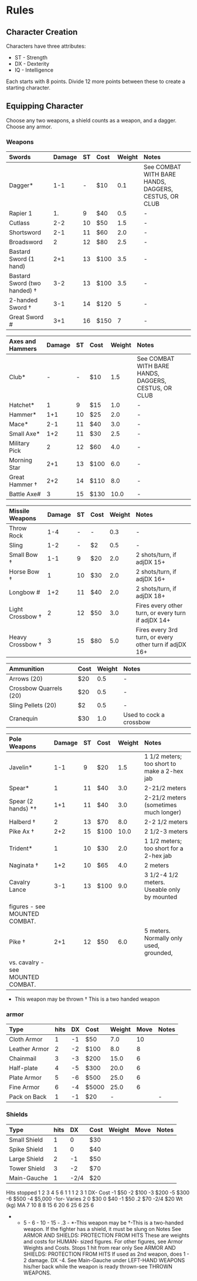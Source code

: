 # Rules 

## Character Creation

Characters have three attributes: 

- ST - Strength
- DX - Dexterity
- IQ - Intelligence

Each starts with 8 points. Divide 12 more points between these to create a starting character. 

## Equipping Character

Choose any two weapons, a shield counts as a weapon, and a dagger. Choose any armor. 

### Weapons

| Swords | Damage | ST | Cost | Weight | Notes |
|:-------|:--------|:---|:-----|:-------|:-------|
| Dagger*       | 1-1 | - | $10  | 0.1 | See COMBAT WITH BARE HANDS, DAGGERS, CESTUS, OR CLUB |
| Rapier 1      | 1.  | 9  | $40 | 0.5 | - |
| Cutlass       | 2-2 | 10 | $50 | 1.5 | - |
| Shortsword    | 2-1 | 11 | $60 | 2.0 | - |
| Broadsword    | 2   | 12 | $80 | 2.5 | - |
| Bastard Sword (1 hand)       | 2+1 | 13 | $100 | 3.5 | - |
| Bastard Sword (two handed) † | 3-2 | 13 | $100 | 3.5 | - |
| 2-handed Sword † | 3-1 | 14 | $120 | 5 | - |
| Great Sword #    | 3+1 | 16 | $150 | 7 | - |

| Axes and Hammers | Damage | ST | Cost | Weight | Notes |
|:-------|:--------|:---|:-----|:-------|:-------|
| Club*           | -   | -  | $10 | 1.5 | See COMBAT WITH BARE HANDS, DAGGERS, CESTUS, OR CLUB |
| Hatchet*        | 1   | 9  | $15 | 1.0 | - |
| Hammer*        | 1+1 | 10 | $25 | 2.0 | - |
| Mace*           | 2-1 | 11 | $40 | 3.0 | - |
| Small Axe*      | 1+2 | 11 | $30 | 2.5 | - |
| Military Pick   | 2   | 12 | $60 | 4.0 | - |
| Morning Star    | 2+1 | 13 | $100 | 6.0 | - |
| Great Hammer †  | 2+2 | 14 | $110 | 8.0 | - |
| Battle Axe#      | 3   | 15 | $130 | 10.0 | - |

| Missile Weapons | Damage | ST | Cost | Weight | Notes |
|:-------|:--------|:---|:-----|:-------|:-------|
| Throw Rock     | 1-4 | - | - | 0.3 | - |
| Sling           | 1-2 | - | $2 | 0.5 | - |
| Small Bow †    | 1-1 | 9 | $20 | 2.0 | 2 shots/turn, if adjDX 15+ |
| Horse Bow †     | 1   | 10 | $30 | 2.0 | 2 shots/turn, if adjDX 16+ |
| Longbow #       | 1+2 | 11 | $40 | 2.0 | 2 shots/turn, if adjDX 18+ |
| Light Crossbow † | 2 | 12 | $50 | 3.0 | Fires every other turn, or every turn if adjDX 14+ |
| Heavy Crossbow † | 3 | 15 | $80 | 5.0 | Fires every 3rd turn, or every other turn if adjDX 16+ |

| Ammunition | Cost | Weight | Notes |
|:-------|:--------|:---|:-----|
| Arrows (20)            | $20 | 0.5 | - |
| Crossbow Quarrels (20) | $20 | 0.5 | - |
| Sling Pellets (20)     | $2 | 0.5 | - |
| Cranequin              | $30 | 1.0 | Used to cock a crossbow |


| Pole Weapons | Damage | ST | Cost | Weight | Notes |
|:-------------|:--------|:---|:-----|:-------|:-------|
| Javelin* | 1-1 | 9 | $20 | 1.5 | 1 1/2 meters; too short to make a 2-hex jab |
| Spear*   | 1   | 11 | $40 | 3.0 | 2-21/2 meters |
| Spear (2 hands) *† | 1+1 | 11 | $40 | 3.0 | 2-21/2 meters (sometimes much longer) |
| Halberd † | 2 | 13 | $70 | 8.0 | 2-2 1/2 meters |
| Pike Ax † | 2+2 | 15 | $100 | 10.0 | 2 1/2-3 meters |
| Trident*  | 1 | 10 | $30 | 2.0 | 1 1/2 meters; too short for a 2-hex jab |
| Naginata † | 1+2 | 10 | $65 | 4.0 | 2 meters |
| Cavalry Lance | 3-1 | 13 | $100 | 9.0 | 3 1/2-4 1/2 meters. Useable only by mounted
figures - see MOUNTED COMBAT. |
| Pike †    | 2+1 | 12 | $50 | 6.0 | 5 meters. Normally only used, grounded,
vs. cavalry - see MOUNTED COMBAT. |

* This weapon may be thrown
† This is a two handed weapon

### armor

| Type | hits | DX | Cost | Weight | Move | Notes |
|:-----|:-----|:---|:-----|:-------|:-----|:------|
| Cloth Armor   | 1 | -1 | $50   | 7.0  | 10 |  |
| Leather Armor | 2 | -2 | $100  | 8.0  | 8 |  |
| Chainmail     | 3 | -3 | $200  | 15.0 | 6 |  |
| Half-plate    | 4 | -5 | $300  | 20.0 | 6 |  |
| Plate Armor   | 5 | -6 | $500  | 25.0 | 6 |  |
| Fine Armor    | 6 | -4 | $5000 | 25.0 | 6 |  |
| Pack on Back  | 1 | -1 | $20   | - |  | - |


### Shields 
| Type | hits | DX | Cost | Weight | Move | Notes |
|:-----|:-----|:---|:-----|:-------|:-----|:------|
| Small Shield | 1 |  0 | $30 |  |  |  |
| Spike Shield | 1 |  0 | $40 |  |  |  |
| Large Shield | 2 | -1 | $50 |  |  |  |
| Tower Shield | 3 | -2 | $70 |  |  |  |
| Main-Gauche  | 1 | -2/4 | $20 |  |  |  |

  
Hits stopped
1
2 3 4 5 6 1
1
1
2 3 1
DX- Cost
-1 $50
-2 $100 -3 $200 -5 $300 -6 $500 -4 $5,000 -1or- Varies 2
0 $30
0 $40
-1 $50 .2 $70 -2/4 $20
Wt (kg) MA
7 10
8 8 15 6 20 6 25 6 25 6
- - 5 -
6 -
10 -
15 - .3 -
*-This weapon may be
†-This is a two-handed weapon. If the fighter has a shield, it must be slung on
Notes
See ARMOR AND SHIELDS: PROTECTION FROM HITS
These are weights and costs for HUMAN- sized figures.
For other figures, see
Armor Weights and Costs.
Stops 1 hit from rear only
See ARMOR AND SHIELDS:
PROTECTION FROM HITS
If used as 2nd weapon, does 1 - 2 damage. DX -4.
See Main-Gauche under
LEFT-HAND WEAPONS
his/her back while the weapon is ready
thrown-see THROWN WEAPONS.

